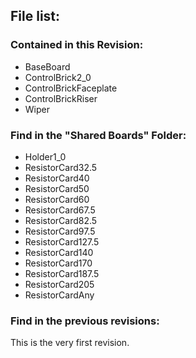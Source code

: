 ## File list:  

### Contained in this Revision:  

* BaseBoard
* ControlBrick2_0
* ControlBrickFaceplate
* ControlBrickRiser
* Wiper

### Find in the "Shared Boards" Folder:

* Holder1_0
* ResistorCard32.5
* ResistorCard40
* ResistorCard50
* ResistorCard60
* ResistorCard67.5
* ResistorCard82.5
* ResistorCard97.5
* ResistorCard127.5
* ResistorCard140
* ResistorCard170
* ResistorCard187.5
* ResistorCard205
* ResistorCardAny

### Find in the previous revisions:

This is the very first revision. 

